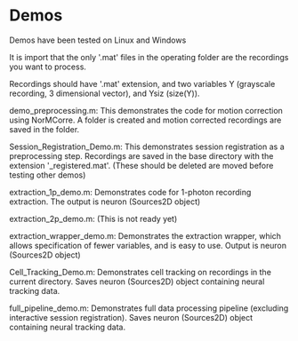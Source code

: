 # Demos

Demos have been tested on Linux and Windows

It is import that the only '.mat' files in the operating folder are the recordings you want to process.

Recordings should have '.mat' extension, and two variables Y (grayscale recording, 3 dimensional vector), and Ysiz (size(Y)).

demo_preprocessing.m: This demonstrates the code for motion correction using NorMCorre. A folder is created and motion corrected recordings are saved in the folder. 

Session_Registration_Demo.m: This demonstrates session registration as a preprocessing step. Recordings are saved in the base directory with the extension '_registered.mat'. (These should be deleted are moved before testing other demos)

extraction_1p_demo.m: Demonstrates code for 1-photon recording extraction. The output is neuron (Sources2D object)

extraction_2p_demo.m: (This is not ready yet)

extraction_wrapper_demo.m: Demonstrates the extraction wrapper, which allows specification of fewer variables, and is easy to use. Output is neuron (Sources2D object)

Cell_Tracking_Demo.m: Demonstrates cell tracking on recordings in the current directory. Saves neuron (Sources2D) object containing neural tracking data.

full_pipeline_demo.m: Demonstrates full data processing pipeline (excluding interactive session registration). Saves neuron (Sources2D) object containing neural tracking data.





